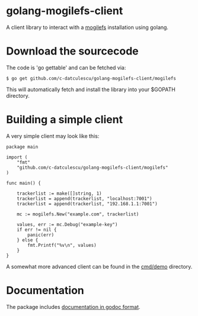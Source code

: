 golang-mogilefs-client
========================

A client library to interact with a [mogilefs](https://github.com/mogilefs/) installation using golang.


Download the sourcecode
========================

The code is 'go gettable' and can be fetched via:

```
$ go get github.com/c-datculescu/golang-mogilefs-client/mogilefs
```

This will automatically fetch and install the library into your $GOPATH directory.


Building a simple client
========================

A very simple client may look like this:

```
package main

import (
	"fmt"
	"github.com/c-datculescu/golang-mogilefs-client/mogilefs"
)

func main() {

	trackerlist := make([]string, 1)
	trackerlist = append(trackerlist, "localhost:7001")
	trackerlist = append(trackerlist, "192.168.1.1:7001")

	mc := mogilefs.New("example.com", trackerlist)

	values, err := mc.Debug("example-key")
	if err != nil {
		panic(err)
	} else {
		fmt.Printf("%v\n", values)
	}
}
```

A somewhat more advanced client can be found in the [cmd/demo](https://github.com/adrian-bl/golang-mogilefs-client/tree/master/cmd/demo) directory.


Documentation
========================
The package includes [documentation in godoc format](http://godoc.org/github.com/adrian-bl/golang-mogilefs-client/mogilefs).
